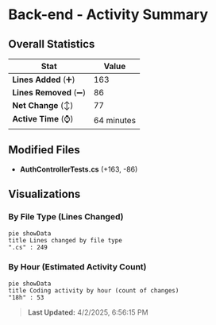 # Back-end - Activity Summary 

## Overall Statistics

| Stat                   | Value                                                             |
| ---------------------- | ----------------------------------------------------------------- |
| **Lines Added** (➕)   | 163                                          |
| **Lines Removed** (➖) | 86                                        |
| **Net Change** (↕)    | 77                |
| **Active Time** (⌚)   | 64 minutes |


## Modified Files
- **AuthControllerTests.cs** (+163, -86)

## Visualizations

### By File Type (Lines Changed)

```mermaid
pie showData
title Lines changed by file type
".cs" : 249
```

### By Hour (Estimated Activity Count)

```mermaid
pie showData
title Coding activity by hour (count of changes)
"18h" : 53
```


> **Last Updated:** 4/2/2025, 6:56:15 PM